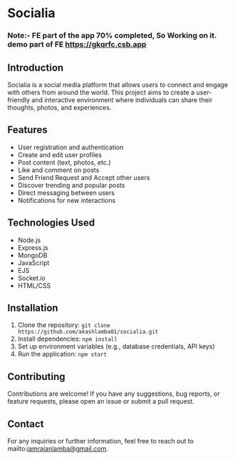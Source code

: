 # Socialia
### Note:- FE part of the app 70% completed, So Working on it. demo part of FE https://gkqrfc.csb.app

## Introduction

Socialia is a social media platform that allows users to connect and engage with others from around the world. This project aims to create a user-friendly and interactive environment where individuals can share their thoughts, photos, and experiences.

## Features

- User registration and authentication
- Create and edit user profiles
- Post content (text, photos, etc.)
- Like and comment on posts
- Send Friend Request and Accept other users
- Discover trending and popular posts
- Direct messaging between users
- Notifications for new interactions

## Technologies Used

- Node.js
- Express.js
- MongoDB
- JavaScript
- EJS
- Socket.io
- HTML/CSS

## Installation

1. Clone the repository: `git clone https://github.com/akashlamba01/socialia.git`
2. Install dependencies: `npm install`
3. Set up environment variables (e.g., database credentials, API keys)
4. Run the application: `npm start`

## Contributing

Contributions are welcome! If you have any suggestions, bug reports, or feature requests, please open an issue or submit a pull request.

## Contact

For any inquiries or further information, feel free to reach out to mailto:iamrajanlamba@gmail.com.
